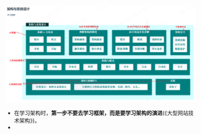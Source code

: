![image-20210731180314675](架构技术.assets/image-20210731180314675.png)

* 在学习架构时，**第一步不要去学习框架，而是要学习架构的演进**(《大型网站技术架构》)。
* 

